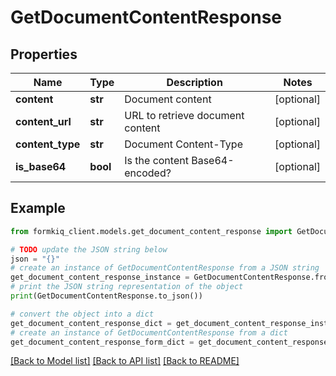 # GetDocumentContentResponse


## Properties

Name | Type | Description | Notes
------------ | ------------- | ------------- | -------------
**content** | **str** | Document content | [optional] 
**content_url** | **str** | URL to retrieve document content | [optional] 
**content_type** | **str** | Document Content-Type | [optional] 
**is_base64** | **bool** | Is the content Base64-encoded? | [optional] 

## Example

```python
from formkiq_client.models.get_document_content_response import GetDocumentContentResponse

# TODO update the JSON string below
json = "{}"
# create an instance of GetDocumentContentResponse from a JSON string
get_document_content_response_instance = GetDocumentContentResponse.from_json(json)
# print the JSON string representation of the object
print(GetDocumentContentResponse.to_json())

# convert the object into a dict
get_document_content_response_dict = get_document_content_response_instance.to_dict()
# create an instance of GetDocumentContentResponse from a dict
get_document_content_response_form_dict = get_document_content_response.from_dict(get_document_content_response_dict)
```
[[Back to Model list]](../README.md#documentation-for-models) [[Back to API list]](../README.md#documentation-for-api-endpoints) [[Back to README]](../README.md)



